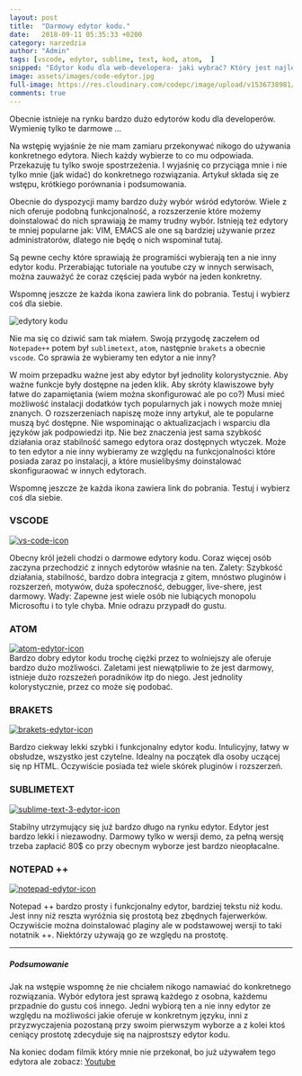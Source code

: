 ```yaml
---
layout: post
title:  "Darmowy edytor kodu."
date:   2018-09-11 05:35:33 +0200
category: narzedzia
author: "Admin"
tags: [vscode, edytor, sublime, text, kod, atom,  ]
snipped: "Edytor kodu dla web-developera- jaki wybrać? Który jest najlepszy?"
image: assets/images/code-edytor.jpg
full-image: https://res.cloudinary.com/codepc/image/upload/v1536738981/posts/edytor-kodu/images-laptop-code-editor-codepc.pl.jpg
comments: true
---
```

Obecnie istnieje na rynku bardzo dużo edytorów kodu dla developerów. Wymienię tylko te darmowe ...


Na wstępię wyjaśnie że nie mam zamiaru przekonywać nikogo do używania konkretnego edytora. Niech każdy wybierze to co mu odpowiada. Przekazuję tu tylko swoje spostrzeżenia. I wyjaśnię co przyciąga mnie i nie tylko mnie (jak widać) do konkretnego rozwiązania.
Artykuł składa się ze wstępu, krótkiego porównania i podsumowania. 

Obecnie do dyspozycji mamy bardzo duży wybór wśród edytorów. Wiele z nich oferuje podobną funkcjonalność, a rozszerzenie które możemy doinstalować do nich sprawiają że mamy trudny wybór. Istnieją też edytory te mniej popularne jak: VIM, EMACS ale one są bardziej używanie przez administratorów, dlatego nie będę o nich wspominał tutaj.

Są pewne cechy które sprawiają że programiści wybierają ten a nie inny edytor kodu. Przerabiając tutoriale na youtube czy w innych serwisach, można zauważyć że coraz częściej pada wybór na jeden konkretny.

Wspomnę jeszcze że każda ikona zawiera link do pobrania. Testuj i wybierz coś dla siebie.

<img src="http://res.cloudinary.com/codepc/image/upload/c_scale,w_894/v1536690306/posts/edytory-kodu.png" class="img-fluid" alt="edytory kodu">

Nie ma się co dziwić sam tak miałem. Swoją przygodę zaczełem od `Notepade++` potem był `sublimetext`, `atom`,  następnie `brakets`  a obecnie `vscode`. Co sprawia że wybieramy ten edytor a nie inny?

W moim przepadku ważne jest aby edytor był jednolity kolorystycznie. Aby ważne funkcje były dostępne na jeden klik. Aby skróty klawiszowe były łatwe do zapamiętania (wiem można skonfigurować ale po co?) Musi mieć możliwość instalacji dodatków tych popularnych jak i nowych może mniej znanych.
O rozszerzeniach napiszę może inny artykuł, ale te popularne muszą być dostępne. Nie wspominając o aktualizacjach i wsparciu dla języków jak podpowiedzi itp.
Nie bez znaczenia jest sama szybkość działania oraz stabilność samego edytora oraz dostępnych wtyczek. Może to ten edytor a nie inny wybieramy ze względu na funkcjonalności które posiada zaraz po instalacji, a które musielibyśmy doinstalować skonfiguraować w innych edytorach.

Wspomnę jeszcze że każda ikona zawiera link do pobrania. Testuj i wybierz coś dla siebie.

### VSCODE
<div class="text-center pb-2">
<a target="_blank" href="https://code.visualstudio.com/download"><img src="https://res.cloudinary.com/codepc/image/upload/v1536694467/posts/edytor-kodu/visual-studio-code-icon-jaki-najlepszy-edytor-kodu-codepc.pl.png" class="img-fluid " alt="vs-code-icon"></a>
</div>

Obecny król jeżeli chodzi o darmowe edytory kodu. Coraz więcej osób zaczyna przechodzić z innych edytorów właśnie na ten. 
Zalety: Szybkość działania, stabilność, bardzo dobra integracja z gitem, mnóstwo pluginów i rozszerzeń, motywów, duża społeczność, debugger, live-shere, jest darmowy.
Wady: Zapewne jest wiele osób nie lubiących monopolu Microsoftu i to tyle chyba. Mnie odrazu przypadł do gustu. 

### ATOM
<div class="text-center pb-2">
<a target="_blank" href="https://atom.io">
<img src="https://res.cloudinary.com/codepc/image/upload/v1536694467/posts/edytor-kodu/atom-icon-edytor-kodu-codepc.pl.png" class="img-fluid " alt="atom-edytor-icon">
</a>
</div>
Bardzo dobry edytor kodu trochę ciężki przez to wolniejszy ale oferuje bardzo dużo możliwości. Zaletami jest niewątpliwie to że jest darmowy, istnieje dużo rozszeżeń poradników itp do niego. Jest jednolity kolorystycznie, przez co może się podobać.

### BRAKETS
<div class="text-center pb-2">
<a target="_blank" href="http://brackets.io/">
<img src="https://res.cloudinary.com/codepc/image/upload/v1536694467/posts/edytor-kodu/Brackets_Icon-edytor-kodu-codepc.pl.png" class="img-fluid " alt="brakets-edytor-icon">
</a>
</div>

Bardzo ciekway lekki szybki i funkcjonalny edytor kodu. Intulicyjny, łatwy w obsłudze, wszystko jest czytelne. Idealny na początek dla osoby uczącej się np HTML. Oczywiście posiada też wiele skórek pluginów i rozszerzeń. 

### SUBLIMETEXT
<div class="text-center pb-2">
<a target="_blank" href="https://www.sublimetext.com/3">
<img src="https://res.cloudinary.com/codepc/image/upload/v1536694467/posts/edytor-kodu/Sublime_Text_3_logo-edytor-kodu-codepc.pl.png" class="img-fluid " alt="sublime-text-3-edytor-icon">
</a>
</div>

Stabilny utrzymujący się już bardzo długo na rynku edytor. Edytor jest bardzo lekki i niezawodny. Darmowy tylko w wersji demo, za pełną wersję trzeba zapłacić 80$ co przy obecnym wyborze jest bardzo nieopłacalne.

### NOTEPAD ++
<div class="text-center pb-2">
<a target="_blank" href="https://notepad-plus-plus.org/download/v7.5.8.html">
<img src="https://res.cloudinary.com/codepc/image/upload/v1536694467/posts/edytor-kodu/Notepad_plus_plus-edytor-kodu-codepc.pl.png" class="img-fluid " alt="notepad-edytor-icon">
</a>
</div>

Notepad ++ bardzo prosty i funkcjonalny edytor, bardziej tekstu niż kodu. Jest inny niż reszta wyróżnia się prostotą  bez zbędnych fajerwerków. Oczywiście można doinstalować plaginy ale w podstawowej wersji to taki notatnik ++. Niektórzy używają go ze względu na prostotę.

<hr pb-4>

##### Podsumowanie

Jak na wstępie wspomnę że nie chciałem nikogo namawiać do konkretnego rozwiązania. Wybór edytora jest sprawą każdego z osobna, każdemu przpadnie do gustu coś innego. Jedni wybiorą ten a nie inny edytor ze względu na możliwości jakie oferuje w konkretnym języku, inni z przyzwyczajenia pozostaną przy swoim pierwszym wyborze a z kolei ktoś ceniący prostotę zdecyduje się na najprostszy edytor kodu.

Na koniec dodam filmik który mnie nie przekonał, bo już używałem tego edytora ale zobacz: <a target="_blank" href="https://www.youtube.com/watch?v=anvYeA1pWlk"> Youtube </a>
